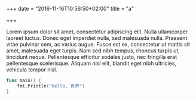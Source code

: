 +++
date = "2016-11-16T10:56:50+02:00"
title = "a"

+++

Lorem ipsum dolor sit amet, consectetur adipiscing elit. Nulla ullamcorper
laoreet luctus. Donec eget imperdiet nulla, sed malesuada nulla. Praesent vitae
pulvinar sem, ac varius augue. Fusce est ex, consectetur ut mattis sit amet,
malesuada eget turpis. Nam sed nibh tempus, rhoncus turpis ut, tincidunt neque.
Pellentesque efficitur sodales justo, nec fringilla erat pellentesque
scelerisque. Aliquam nisl elit, blandit eget nibh ultricies, vehicula tempor
nisl.

~~~ go
func main() {
	fmt.Println("Hello, 世界")
}
~~~
